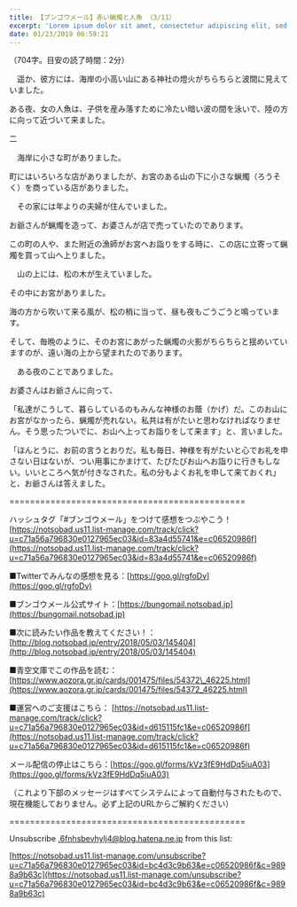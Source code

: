 ```yaml
---
title: 【ブンゴウメール】赤い蝋燭と人魚 （3/11）
excerpt: 'Lorem ipsum dolor sit amet, consectetur adipiscing elit, sed do eiusmod tempor incididunt ut labore et dolore magna aliqua. Praesent elementum facilisis leo vel fringilla est ullamcorper eget. At imperdiet dui accumsan sit amet nulla facilisi morbi tempus.'
date: 01/23/2019 06:59:21
---
```


（704字。目安の読了時間：2分）

　遥か、彼方には、海岸の小高い山にある神社の燈火がちらちらと波間に見えていました。

ある夜、女の人魚は、子供を産み落すために冷たい暗い波の間を泳いで、陸の方に向って近づいて来ました。

二

　海岸に小さな町がありました。

町にはいろいろな店がありましたが、お宮のある山の下に小さな蝋燭（ろうそく）を商っている店がありました。

　その家には年よりの夫婦が住んでいました。

お爺さんが蝋燭を造って、お婆さんが店で売っていたのであります。

この町の人や、また附近の漁師がお宮へお詣りをする時に、この店に立寄って蝋燭を買って山へ上りました。

　山の上には、松の木が生えていました。

その中にお宮がありました。

海の方から吹いて来る風が、松の梢に当って、昼も夜もごうごうと鳴っています。

そして、毎晩のように、そのお宮にあがった蝋燭の火影がちらちらと揺めいていますのが、遠い海の上から望まれたのであります。

　ある夜のことでありました。

お婆さんはお爺さんに向って、

「私達がこうして、暮らしているのもみんな神様のお蔭（かげ）だ。このお山にお宮がなかったら、蝋燭が売れない。私共は有がたいと思わなければなりません。そう思ったついでに、お山へ上ってお詣りをして来ます」と、言いました。

「ほんとうに、お前の言うとおりだ。私も毎日、神様を有がたいと心でお礼を申さない日はないが、つい用事にかまけて、たびたびお山へお詣りに行きもしない。いいところへ気が付きなされた。私の分もよくお礼を申して来ておくれ」と、お爺さんは答えました。

\==============================================

ハッシュタグ「#ブンゴウメール」をつけて感想をつぶやこう！ [https://notsobad.us11.list-manage.com/track/click?u=c71a56a796830e0127965ec03&id=83a4d55741&e=c06520986f](https://notsobad.us11.list-manage.com/track/click?u=c71a56a796830e0127965ec03&id=83a4d55741&e=c06520986f)

■Twitterでみんなの感想を見る：[https://goo.gl/rgfoDv](https://goo.gl/rgfoDv)

■ブンゴウメール公式サイト：[https://bungomail.notsobad.jp](https://bungomail.notsobad.jp)

■次に読みたい作品を教えてください！：[http://blog.notsobad.jp/entry/2018/05/03/145404](http://blog.notsobad.jp/entry/2018/05/03/145404)

■青空文庫でこの作品を読む：[https://www.aozora.gr.jp/cards/001475/files/54372\_46225.html](https://www.aozora.gr.jp/cards/001475/files/54372_46225.html)

■運営へのご支援はこちら： [https://notsobad.us11.list-manage.com/track/click?u=c71a56a796830e0127965ec03&id=d615115fc1&e=c06520986f](https://notsobad.us11.list-manage.com/track/click?u=c71a56a796830e0127965ec03&id=d615115fc1&e=c06520986f)

メール配信の停止はこちら：[https://goo.gl/forms/kVz3fE9HdDq5iuA03](https://goo.gl/forms/kVz3fE9HdDq5iuA03)

（これより下部のメッセージはすべてシステムによって自動付与されたもので、現在機能しておりません。必ず上記のURLからご解約ください）

\==============================================

Unsubscribe .6fnhsbevhylj4@blog.hatena.ne.jp from this list:

[https://notsobad.us11.list-manage.com/unsubscribe?u=c71a56a796830e0127965ec03&id=bc4d3c9b63&e=c06520986f&c=9898a9b63c](https://notsobad.us11.list-manage.com/unsubscribe?u=c71a56a796830e0127965ec03&id=bc4d3c9b63&e=c06520986f&c=9898a9b63c)